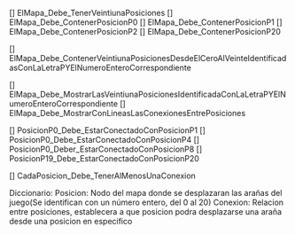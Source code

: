 [] ElMapa_Debe_TenerVeintiunaPosiciones
[] ElMapa_Debe_ContenerPosicionP0
[] ElMapa_Debe_ContenerPosicionP1
[] ElMapa_Debe_ContenerPosicionP2
[] ElMapa_Debe_ContenerPosicionP20

[] ElMapa_Debe_ContenerVeintiunaPosicionesDesdeElCeroAlVeinteIdentificadasConLaLetraPYElNumeroEnteroCorrespondiente

[] ElMapa_Debe_MostrarLasVeintiunaPosicionesIdentificadaConLaLetraPYElNumeroEnteroCorrespondiente
[] ElMapa_Debe_MostrarConLineasLasConexionesEntrePosiciones

[] PosicionP0_Debe_EstarConectadoConPosicionP1
[] PosicionP0_Debe_EstarConectadoConPosicionP4
[] PosicionP0_Deber_EstarConectadoConPosicionP8
[] PosicionP19_Debe_EstarConectadoConPosicionP20

[] CadaPosicion_Debe_TenerAlMenosUnaConexion

Diccionario:
Posicion: Nodo del mapa donde se desplazaran las arañas del juego(Se identifican con un número entero, del 0 al 20)
Conexion: Relacion entre posiciones, establecera a que posicion podra desplazarse una araña desde una posicion en especifico


 
 